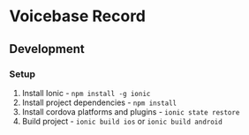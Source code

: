 # Voicebase Record

## Development

### Setup

1. Install Ionic - `npm install -g ionic`
1. Install project dependencies - `npm install`
1. Install cordova platforms and plugins - `ionic state restore`
1. Build project - `ionic build ios` or `ionic build android`
